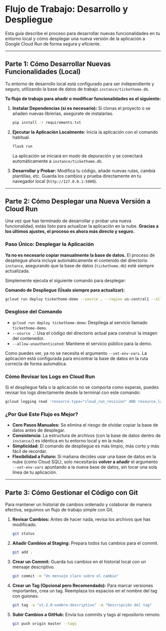 # Flujo de Trabajo: Desarrollo y Despliegue

Esta guía describe el proceso para desarrollar nuevas funcionalidades en tu entorno local y cómo desplegar una nueva versión de la aplicación a Google Cloud Run de forma segura y eficiente.

---

## Parte 1: Cómo Desarrollar Nuevas Funcionalidades (Local)

Tu entorno de desarrollo local está configurado para ser independiente y seguro, utilizando la base de datos de trabajo `instance/tickethome.db`.

**Tu flujo de trabajo para añadir o modificar funcionalidades es el siguiente:**

1.  **Instalar Dependencias (si es necesario):** Si clonas el proyecto o se añaden nuevas librerías, asegúrate de instalarlas.
    ```bash
    pip install -r requirements.txt
    ```

2.  **Ejecutar la Aplicación Localmente:** Inicia la aplicación con el comando habitual.
    ```bash
    flask run
    ```
    La aplicación se iniciará en modo de depuración y se conectará automáticamente a `instance/tickethome.db`.

3.  **Desarrollar y Probar:** Modifica tu código, añade nuevas rutas, cambia plantillas, etc. Guarda los cambios y prueba directamente en tu navegador local (`http://127.0.0.1:5000`).

---

## Parte 2: Cómo Desplegar una Nueva Versión a Cloud Run

Una vez que has terminado de desarrollar y probar una nueva funcionalidad, estás listo para actualizar la aplicación en la nube. **Gracias a los últimos ajustes, el proceso es ahora más directo y seguro.**

### Paso Único: Desplegar la Aplicación

**Ya no es necesario copiar manualmente la base de datos.** El proceso de despliegue ahora incluye automáticamente el contenido del directorio `instance`, asegurando que la base de datos (`tickethome.db`) esté siempre actualizada.

Simplemente ejecuta el siguiente comando para desplegar:

**Comando de Despliegue (Úsalo siempre para actualizar):**
```bash
gcloud run deploy tickethome-demo --source . --region us-central1 --allow-unauthenticated
```

### Desglose del Comando

-   `gcloud run deploy tickethome-demo`: Despliega al servicio llamado `tickethome-demo`.
-   `--source .`: Usa el código del directorio actual para construir la imagen del contenedor.
-   `--allow-unauthenticated`: Mantiene el servicio público para la demo.

Como puedes ver, ya no se necesita el argumento `--set-env-vars`. La aplicación está configurada para encontrar la base de datos en la ruta correcta de forma automática.

### Cómo Revisar los Logs en Cloud Run

Si el despliegue falla o la aplicación no se comporta como esperas, puedes revisar los logs directamente desde la terminal con este comando:

```bash
gcloud logging read 'resource.type="cloud_run_revision" AND resource.labels.service_name="tickethome-demo"' --limit=20
```

### ¿Por Qué Este Flujo es Mejor?

-   **Cero Pasos Manuales:** Se elimina el riesgo de olvidar copiar la base de datos antes de desplegar.
-   **Consistencia:** La estructura de archivos (con la base de datos dentro de `instance/`) es idéntica en tu entorno local y en la nube.
-   **Simplicidad:** El comando de despliegue es más limpio, más corto y más fácil de recordar.
-   **Flexibilidad a Futuro:** Si mañana decides usar una base de datos en la nube (como Cloud SQL), solo necesitarás **volver a añadir** el argumento `--set-env-vars` apuntando a la nueva base de datos, sin tocar una sola línea de tu aplicación.

---

## Parte 3: Cómo Gestionar el Código con Git

Para mantener un historial de cambios ordenado y colaborar de manera efectiva, seguimos un flujo de trabajo simple con Git.

1.  **Revisar Cambios:** Antes de hacer nada, revisa los archivos que has modificado.
    ```bash
    git status
    ```

2.  **Añadir Cambios al Staging:** Prepara todos tus cambios para el commit.
    ```bash
    git add .
    ```

3.  **Crear un Commit:** Guarda tus cambios en el historial local con un mensaje descriptivo.
    ```bash
    git commit -m "Un mensaje claro sobre el cambio"
    ```

4.  **Crear un Tag (Opcional pero Recomendado):** Para marcar versiones importantes, crea un tag. Reemplaza los espacios en el nombre del tag con guiones.
    ```bash
    git tag -a "v1.2.0-nombre-descriptivo" -m "Descripción del tag"
    ```

5.  **Subir Cambios a GitHub:** Envía tus commits y tags al repositorio remoto.
    ```bash
    git push origin master --tags
    ```